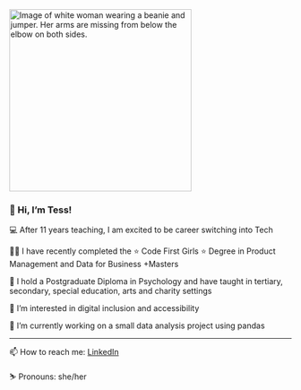<img width="325" alt="Image of white woman wearing a beanie and jumper. Her arms are missing from below the elbow on both sides." src="https://github.com/user-attachments/assets/ce7db9bc-6183-4614-8c0c-34878278e6fd">

### 👋 Hi, I’m Tess!

💻  After 11 years teaching, I am excited to be career switching into Tech

👩‍💻 I have recently completed the ⭐️ Code First Girls ⭐️ Degree in Product Management and Data for Business +Masters

🧠 I hold a Postgraduate Diploma in Psychology and have taught in tertiary, secondary, special education, arts and charity settings

🦾 I’m interested in digital inclusion and accessibility

🌱 I’m currently working on a small data analysis project using pandas

---
📫 How to reach me: [LinkedIn](https://www.linkedin.com/in/tess-connell/)

⛷️ Pronouns: she/her
